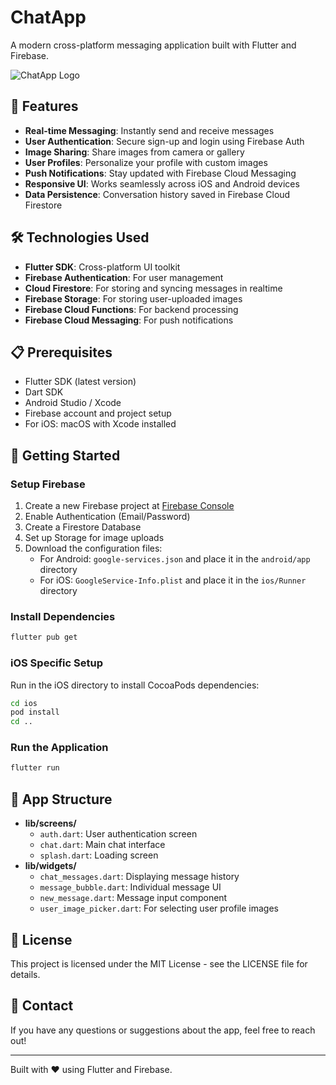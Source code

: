 # ChatApp

A modern cross-platform messaging application built with Flutter and Firebase.

![ChatApp Logo](/assets/images/chat.png)

## 📱 Features

- **Real-time Messaging**: Instantly send and receive messages
- **User Authentication**: Secure sign-up and login using Firebase Auth
- **Image Sharing**: Share images from camera or gallery
- **User Profiles**: Personalize your profile with custom images
- **Push Notifications**: Stay updated with Firebase Cloud Messaging
- **Responsive UI**: Works seamlessly across iOS and Android devices
- **Data Persistence**: Conversation history saved in Firebase Cloud Firestore

## 🛠️ Technologies Used

- **Flutter SDK**: Cross-platform UI toolkit
- **Firebase Authentication**: For user management
- **Cloud Firestore**: For storing and syncing messages in realtime
- **Firebase Storage**: For storing user-uploaded images
- **Firebase Cloud Functions**: For backend processing
- **Firebase Cloud Messaging**: For push notifications

## 📋 Prerequisites

- Flutter SDK (latest version)
- Dart SDK
- Android Studio / Xcode
- Firebase account and project setup
- For iOS: macOS with Xcode installed

## 🚀 Getting Started

### Setup Firebase

1. Create a new Firebase project at [Firebase Console](https://console.firebase.google.com/)
2. Enable Authentication (Email/Password)
3. Create a Firestore Database
4. Set up Storage for image uploads
5. Download the configuration files:
   - For Android: `google-services.json` and place it in the `android/app` directory
   - For iOS: `GoogleService-Info.plist` and place it in the `ios/Runner` directory

### Install Dependencies

```bash
flutter pub get
```

### iOS Specific Setup

Run in the iOS directory to install CocoaPods dependencies:

```bash
cd ios
pod install
cd ..
```

### Run the Application

```bash
flutter run
```

## 📱 App Structure

- **lib/screens/**
  - `auth.dart`: User authentication screen
  - `chat.dart`: Main chat interface
  - `splash.dart`: Loading screen
- **lib/widgets/**
  - `chat_messages.dart`: Displaying message history
  - `message_bubble.dart`: Individual message UI
  - `new_message.dart`: Message input component
  - `user_image_picker.dart`: For selecting user profile images

## 📄 License

This project is licensed under the MIT License - see the LICENSE file for details.

## 💬 Contact

If you have any questions or suggestions about the app, feel free to reach out!

---

Built with ❤️ using Flutter and Firebase.

